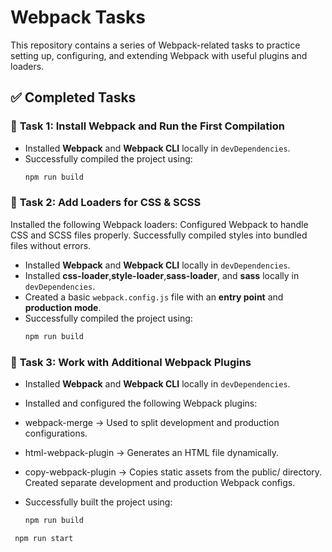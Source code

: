 # Webpack Tasks

This repository contains a series of Webpack-related tasks to practice setting up, configuring, and extending Webpack with useful plugins and loaders.

## ✅ Completed Tasks

### 📌 **Task 1: Install Webpack and Run the First Compilation**
- Installed **Webpack** and **Webpack CLI** locally in `devDependencies`.
- Successfully compiled the project using:
  ```sh
  npm run build 

### 📌 **Task 2: Add Loaders for CSS & SCSS**
Installed the following Webpack loaders:
Configured Webpack to handle CSS and SCSS files properly.
Successfully compiled styles into bundled files without errors.
- Installed **Webpack** and **Webpack CLI** locally in `devDependencies`.
- Installed **css-loader**,**style-loader**,**sass-loader**,  and **sass** locally in `devDependencies`.
- Created a basic `webpack.config.js` file with an **entry point** and **production mode**.
- Successfully compiled the project using:
  ```sh
  npm run build

### 📌 **Task 3: Work with Additional Webpack Plugins**
- Installed **Webpack** and **Webpack CLI** locally in `devDependencies`.
- Installed and configured the following Webpack plugins:
 - webpack-merge → Used to split development and production configurations.
 - html-webpack-plugin → Generates an HTML file dynamically.
 - copy-webpack-plugin → Copies static assets from the public/ directory.
Created separate development and production Webpack configs.

- Successfully built the project using:
  ```sh
  npm run build

 ```sh
  npm run start






